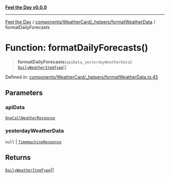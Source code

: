 [**Feel the Day v0.0.0**](../../../../../README.md)

***

[Feel the Day](../../../../../README.md) / [components/WeatherCard/\_helpers/formatWeatherData](../README.md) / formatDailyForecasts

# Function: formatDailyForecasts()

> **formatDailyForecasts**(`apiData`, `yesterdayWeatherData`): [`DailyWeatherItemType`](../../../DailyWeather/types/dailyWeather/interfaces/DailyWeatherItemType.md)[]

Defined in: [components/WeatherCard/\_helpers/formatWeatherData.ts:45](https://github.com/HyeinKang/feel-the-day/blob/8289c79f2741a9407fd7ce6a81056ae02e4eeed7/src/components/WeatherCard/_helpers/formatWeatherData.ts#L45)

## Parameters

### apiData

[`OneCallWeatherResponse`](../../../../../types/api/openWeather/oneCall/interfaces/OneCallWeatherResponse.md)

### yesterdayWeatherData

`null` | [`TimemachineResponse`](../../../../../types/api/openWeather/timemachine/interfaces/TimemachineResponse.md)

## Returns

[`DailyWeatherItemType`](../../../DailyWeather/types/dailyWeather/interfaces/DailyWeatherItemType.md)[]
